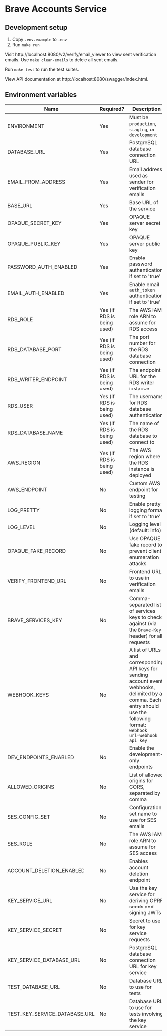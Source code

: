 # Brave Accounts Service

## Development setup

1. Copy `.env.example` to `.env`
2. Run `make run`

Visit http://localhost:8080/v2/verify/email_viewer to view sent verification emails.
Use `make clean-emails` to delete all sent emails.

Run `make test` to run the test suites.

View API documentation at http://localhost:8080/swagger/index.html.

## Environment variables

| Name | Required? | Description |
|------|-----------|-------------|
| ENVIRONMENT | Yes | Must be `production`, `staging`, or `development` |
| DATABASE_URL | Yes | PostgreSQL database connection URL |
| EMAIL_FROM_ADDRESS | Yes | Email address used as sender for verification emails |
| BASE_URL | Yes | Base URL of the service |
| OPAQUE_SECRET_KEY | Yes | OPAQUE server secret key |
| OPAQUE_PUBLIC_KEY | Yes | OPAQUE server public key |
| PASSWORD_AUTH_ENABLED | Yes | Enable password authentication if set to 'true' |
| EMAIL_AUTH_ENABLED | Yes | Enable email `auth_token` authentication if set to 'true' |
| RDS_ROLE | Yes (if RDS is being used) | The AWS IAM role ARN to assume for RDS access |
| RDS_DATABASE_PORT | Yes (if RDS is being used) | The port number for the RDS database connection |
| RDS_WRITER_ENDPOINT | Yes (if RDS is being used) | The endpoint URL for the RDS writer instance |
| RDS_USER | Yes (if RDS is being used) | The username for RDS database authentication |
| RDS_DATABASE_NAME | Yes (if RDS is being used) | The name of the RDS database to connect to |
| AWS_REGION | Yes (if RDS is being used) | The AWS region where the RDS instance is deployed |
| AWS_ENDPOINT | No | Custom AWS endpoint for testing |
| LOG_PRETTY | No | Enable pretty logging format if set to 'true' |
| LOG_LEVEL | No | Logging level (default: info) |
| OPAQUE_FAKE_RECORD | No | Use OPAQUE fake record to prevent client enumeration attacks |
| VERIFY_FRONTEND_URL | No | Frontend URL to use in verification emails |
| BRAVE_SERVICES_KEY | No | Comma-separated list of services keys to check against (via the `Brave-Key` header) for all requests |
| WEBHOOK_KEYS | No | A list of URLs and corresponding API keys for sending account event webhooks, delimited by a comma. Each entry should use the following format: `webhook url=webhook api key` |
| DEV_ENDPOINTS_ENABLED | No | Enable the development-only endpoints |
| ALLOWED_ORIGINS | No | List of allowed origins for CORS, separated by comma |
| SES_CONFIG_SET | No | Configuration set name to use for SES emails |
| SES_ROLE | No | The AWS IAM role ARN to assume for SES access |
| ACCOUNT_DELETION_ENABLED | No | Enables account deletion endpoint |
| KEY_SERVICE_URL | No | Use the key service for deriving OPRF seeds and signing JWTs |
| KEY_SERVICE_SECRET | No | Secret to use for key service requests |
| KEY_SERVICE_DATABASE_URL | No | PostgreSQL database connection URL for key service |
| TEST_DATABASE_URL | No | Database URL to use for tests |
| TEST_KEY_SERVICE_DATABASE_URL | No | Database URL to use for tests involving the key service |
